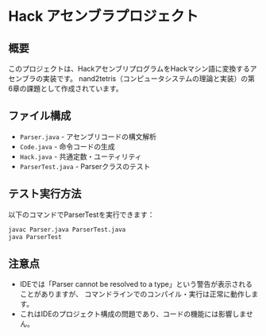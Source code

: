 # Hack アセンブラプロジェクト

## 概要
このプロジェクトは、HackアセンブリプログラムをHackマシン語に変換するアセンブラの実装です。
nand2tetris（コンピュータシステムの理論と実装）の第6章の課題として作成されています。

## ファイル構成
- `Parser.java` - アセンブリコードの構文解析
- `Code.java` - 命令コードの生成
- `Hack.java` - 共通定数・ユーティリティ
- `ParserTest.java` - Parserクラスのテスト

## テスト実行方法
以下のコマンドでParserTestを実行できます：
```bash
javac Parser.java ParserTest.java
java ParserTest
```

## 注意点
- IDEでは「Parser cannot be resolved to a type」という警告が表示されることがありますが、
  コマンドラインでのコンパイル・実行は正常に動作します。
- これはIDEのプロジェクト構成の問題であり、コードの機能には影響しません。